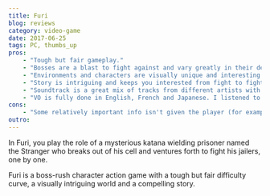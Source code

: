 ```yaml
---
title: Furi
blog: reviews
category: video-game
date: 2017-06-25
tags: PC, thumbs_up
pros:
    - "Tough but fair gameplay."
    - "Bosses are a blast to fight against and vary greatly in their design."
    - "Environments and characters are visually unique and interesting to look at."
    - "Story is intriguing and keeps you interested from fight to fight."
    - "Soundtrack is a great mix of tracks from different artists with a cohesive sound."
    - "VO is fully done in English, French and Japanese. I listened to the English VO and it was quite good."
cons:
    - "Some relatively important info isn't given the player (for example, pressing A in between boss fights will make the Stranger walk along the path to the next fight automatically, also, LB acts an alternative dodge button that is more optimal than the default A that is shown in the tutorial)."
outro:
---
```

In Furi, you play the role of a mysterious katana wielding prisoner named the Stranger who breaks out of his cell and ventures forth to fight his jailers, one by one.

Furi is a boss-rush character action game with a tough but fair difficulty curve, a visually intriguing world and a compelling story.

